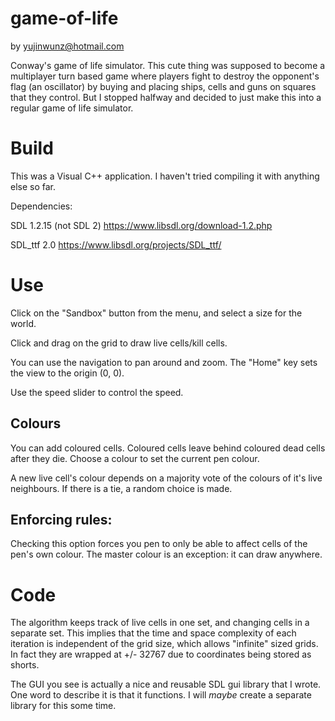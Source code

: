 game-of-life
============

by yujinwunz@hotmail.com

Conway's game of life simulator.
This cute thing was supposed to become a multiplayer turn based game where players fight to destroy the opponent's flag (an oscillator) by buying and placing ships, cells and guns on squares that they control. But I stopped halfway and decided to just make this into a regular game of life simulator.

# Build

This was a Visual C++ application. I haven't tried compiling it with anything else so far.

Dependencies:

SDL 1.2.15 (not SDL 2)
https://www.libsdl.org/download-1.2.php

SDL_ttf 2.0
https://www.libsdl.org/projects/SDL_ttf/



# Use

Click on the "Sandbox" button from the menu, and select a size for the world.

Click and drag on the grid to draw live cells/kill cells.

You can use the navigation to pan around and zoom. The "Home" key sets the view to the origin (0, 0).

Use the speed slider to control the speed.


## Colours

You can add coloured cells. Coloured cells leave behind coloured dead cells after they die. Choose a colour to set the current pen colour.

A new live cell's colour depends on a majority vote of the colours of it's live neighbours. If there is a tie, a random choice is made.

## Enforcing rules:

Checking this option forces you pen to only be able to affect cells of the pen's own colour. The master colour is an exception: it can draw anywhere.


# Code

The algorithm keeps track of live cells in one set, and changing cells in a separate set. This implies that the time and space complexity of each iteration is independent of the grid size, which allows "infinite" sized grids. In fact they are wrapped at +/- 32767 due to coordinates being stored as shorts.

The GUI you see is actually a nice and reusable SDL gui library that I wrote. One word to describe it is that it functions. I will _maybe_ create a separate library for this some time.

